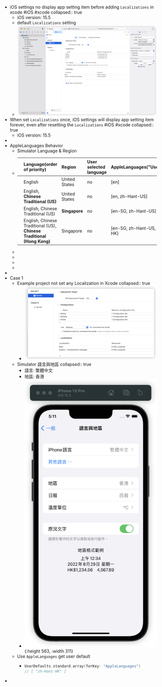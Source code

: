 - iOS settings no display app setting item before adding `Localizations` in xcode #iOS #xcode
  collapsed:: true
	- iOS version: 15.5
	- default `Localizations` setting
	- ![image.png](../assets/image_1655287401953_0.png)
- When set `Localizations` once, iOS settings will display app setting item forever, even after resetting the `Localizations` #iOS #xcode
  collapsed:: true
	- iOS version: 15.5
-
- AppleLanguages Behavior
	- Simulator Language & Region
	- ||Language(order of priority)|Region|User selected language|AppleLanguages("UserDefaults")|
	  |--|--|--|--|--|
	  ||English|United States|no|[en]|
	  ||English, **Chinese Traditional (US)**|United States|no|[en, zh-Hant-US]|
	  ||English, Chinese Traditional (US)|**Singapore**|no|[en-SG, zh-Hant-US]|
	  ||English, Chinese Traditional (US), **Chinese Traditional (Hong Kong)**|Singapore|no|[en-SG, zh-Hant-US, zh-Hant-HK]|
	-
	-
	-
	-
-
- Case 1
	- Example project not set any Localization in Xcode
	  collapsed:: true
		- ![image.png](../assets/image_1655284191132_0.png)
	- Simulator 語言與地區
	  collapsed:: true
		- 語言: 繁體中文
		- 地區: 香港
		- ![image.png](../assets/image_1655284278188_0.png){:height 563, :width 311}
	- Use `AppleLanguages` get user default
		- ```swift
		  UserDefaults.standard.array(forKey: "AppleLanguages")
		  // [ "zh-Hant-HK" ]
		  ```
-